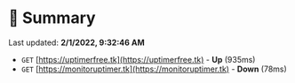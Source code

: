 # 📖 Summary
Last updated: **2/1/2022, 9:32:46 AM**

- `GET` [https://uptimerfree.tk](https://uptimerfree.tk) - **Up** (935ms)
- `GET` [https://monitoruptimer.tk](https://monitoruptimer.tk) - **Down** (78ms)
